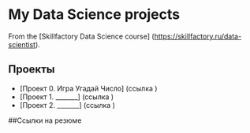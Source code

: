 # My Data Science projects

From the [Skillfactory Data Science course] (https://skillfactory.ru/data-scientist).

## Проекты

* [Проект 0. Игра Угадай Число] (ссылка )
* [Проект 1. _______] (ссылка )
* [Проект 2. _______] (ссылка )

##Ссылки на резюме